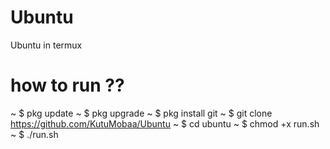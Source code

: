 # Ubuntu
Ubuntu in termux


# how to run ??
~ $ pkg update
~ $ pkg upgrade
~ $ pkg install git
~ $ git clone https://github.com/KutuMobaa/Ubuntu
~ $ cd ubuntu
~ $ chmod +x run.sh
~ $ ./run.sh
